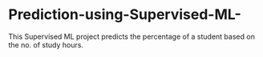 # Prediction-using-Supervised-ML-
This Supervised ML project predicts the percentage of a student based on the no. of study hours. 
